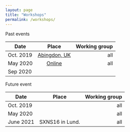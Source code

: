 ```yaml
---
layout: page
title: "Workshops"
permalink: /workshops/
---
```


Past events 

| Date   |      Place      |  Working group | 
|----------|:-------------:|------:|
| Oct. 2019 |  [Abingdon, UK](https://reflectivity.github.io/workshop_2019/)| all |
| May 2020 |   [Online](https://reflectivity.github.io/workshop_2020/)  |   all |
| Sep 2020 |   |   |

Future event

| Date   |      Place      |  Working group | 
|----------|:-------------:|------:|
| Oct. 2019 |  | all |
| May 2020 |   |   all |
| June 2021 | SXNS16 in Lund.  |  all |

